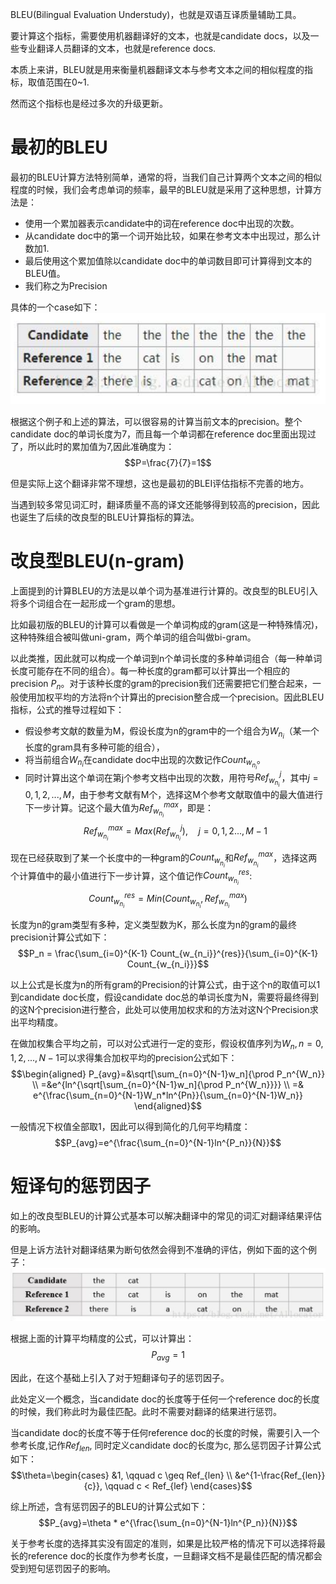 BLEU(Bilingual Evaluation Understudy)，也就是双语互译质量辅助工具。

要计算这个指标，需要使用机器翻译好的文本，也就是candidate docs，以及一些专业翻译人员翻译的文本，也就是reference docs.

本质上来讲，BLEU就是用来衡量机器翻译文本与参考文本之间的相似程度的指标，取值范围在0~1.

然而这个指标也是经过多次的升级更新。

# 最初的BLEU

最初的BLEU计算方法特别简单，通常的将，当我们自己计算两个文本之间的相似程度的时候，我们会考虑单词的频率，最早的BLEU就是采用了这种思想，计算方法是：
- 使用一个累加器表示candidate中的词在reference doc中出现的次数。
- 从candidate doc中的第一个词开始比较，如果在参考文本中出现过，那么计数加1.
- 最后使用这个累加值除以candidate doc中的单词数目即可计算得到文本的BLEU值。
- 我们称之为Precision


具体的一个case如下：
![](../../figure/129.png)

根据这个例子和上述的算法，可以很容易的计算当前文本的precision。整个candidate doc的单词长度为7，而且每一个单词都在reference doc里面出现过了，所以此时的累加值为7,因此准确度为：
$$P=\frac{7}{7}=1$$

但是实际上这个翻译非常不理想，这也是最初的BLEI评估指标不完善的地方。

当遇到较多常见词汇时，翻译质量不高的译文还能够得到较高的precision，因此也诞生了后续的改良型的BLEU计算指标的算法。

# 改良型BLEU(n-gram)
上面提到的计算BLEU的方法是以单个词为基准进行计算的。改良型的BLEU引入将多个词组合在一起形成一个gram的思想。

比如最初版的BLEU的计算可以看做是一个单词构成的gram(这是一种特殊情况)，这种特殊组合被叫做uni-gram，两个单词的组合叫做bi-gram。

以此类推，因此就可以构成一个单词到n个单词长度的多种单词组合（每一种单词长度可能存在不同的组合）。每一种长度的gram都可以计算出一个相应的precision $P_n$。对于该种长度的gram的precision我们还需要把它们整合起来，一般使用加权平均的方法将n个计算出的precision整合成一个precision。因此BLEU指标，公式的推导过程如下：
- 假设参考文献的数量为M，假设长度为n的gram中的一个组合为$W_{n_i}$（某一个长度的gram具有多种可能的组合），
- 将当前组合$W_{n_i}$在candidate doc中出现的次数记作$Count_{w_{n_i}}$。
- 同时计算出这个单词在第j个参考文档中出现的次数，用符号$Ref_{w_{n_i}}^{j}$，其中$j=0,1,2,...,M$，由于参考文献有M个，选择这M个参考文献取值中的最大值进行下一步计算。记这个最大值为$Ref_{w_{n_i}}^{max}$，即是：
$$Ref_{w_{n_i}}^{max} = Max(Ref_{w_{n_i}}^j), \quad j=0,1,2...,M-1$$

现在已经获取到了某一个长度中的一种gram的$Count_{w_{n_i}}$和$Ref_{w_{n_i}}^{max}$，选择这两个计算值中的最小值进行下一步计算，这个值记作$Count_{w_{n_i}}^{res}$:
$$Count_{w_{n_i}}^{res} = Min(Count_{w_{n_i}}, Ref_{w_{n_i}}^{max})$$

长度为n的gram类型有多种，定义类型数为K，那么长度为n的gram的最终precision计算公式如下：
$$P_n = \frac{\sum_{i=0}^{K-1} Count_{w_{n_i}}^{res}}{\sum_{i=0}^{K-1} Count_{w_{n_i}}}$$

以上公式是长度为n的所有gram的Precision的计算公式，由于这个n的取值可以1到candidate doc长度，假设candidate doc总的单词长度为N，需要将最终得到的这N个precision进行整合，此处可以使用加权求和的方法对这N个Precision求出平均精度。

在做加权集合平均之前，可以对公式进行一定的变形，假设权值序列为$W_n, n=0,1,2,...,N-1$可以求得集合加权平均的precision公式如下：
$$\begin{aligned}
P_{avg}=&\sqrt[\sum_{n=0}^{N-1}w_n]{\prod P_n^{W_n}} \\
       =&e^{ln^{\sqrt[\sum_{n=0}^{N-1}w_n]{\prod P_n^{W_n}}}} \\
       =& e^{\frac{\sum_{n=0}^{N-1}W_n*ln^{Pn}}{\sum_{n=0}^{N-1}W_n}}
\end{aligned}$$

一般情况下权值全部取1，因此可以得到简化的几何平均精度：
$$P_{avg}=e^{\frac{\sum_{n=0}^{N-1}ln^{P_n}}{N}}$$

# 短译句的惩罚因子
如上的改良型BLEU的计算公式基本可以解决翻译中的常见的词汇对翻译结果评估的影响。

但是上诉方法针对翻译结果为断句依然会得到不准确的评估，例如下面的这个例子：
![](../../figure/130.png)

根据上面的计算平均精度的公式，可以计算出：
$$P_{avg}=1$$

因此，在这个基础上引入了对于短翻译句子的惩罚因子。

此处定义一个概念，当candidate doc的长度等于任何一个reference doc的长度的时候，我们称此时为最佳匹配。此时不需要对翻译的结果进行惩罚。

当candidate doc的长度不等于任何reference doc的长度的时候，需要引入一个参考长度,记作$Ref_{len}$, 同时定义candidate doc的长度为c, 那么惩罚因子计算公式如下：
$$\theta=\begin{cases}
    &1, \qquad c \geq Ref_{len} \\
    &e^{1-\frac{Ref_{len}}{c}}, \qquad c < Ref_{lef}
\end{cases}$$

综上所述，含有惩罚因子的BLEU的计算公式如下：
$$P_{avg}=\theta * e^{\frac{\sum_{n=0}^{N-1}ln^{P_n}}{N}}$$

关于参考长度的选择其实没有固定的准则，如果是比较严格的情况下可以选择将最长的reference doc的长度作为参考长度，一旦翻译文档不是最佳匹配的情况都会受到短句惩罚因子的影响。



